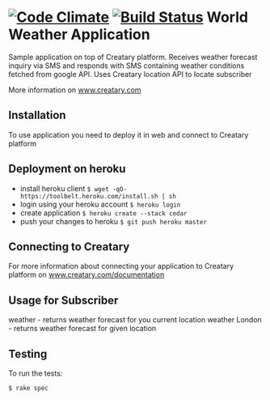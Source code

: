 [![Code Climate](https://codeclimate.com/badge.png)](https://codeclimate.com/github/michal-lipski/world-weather-app)
[![Build Status](https://secure.travis-ci.org/michal-lipski/world-weather-app.png)](http://travis-ci.org/michal-lipski/world-weather-app)
World Weather Application
=============

Sample application on top of Creatary platform.
Receives weather forecast inquiry via SMS and responds with SMS containing weather conditions fetched from google API.
Uses Creatary location API to locate subscriber

More information on www.creatary.com

Installation
-----------

To use application you need to deploy it in web and connect to Creatary platform

## Deployment on heroku

  * install heroku client
  ```$ wget -qO- https://toolbelt.heroku.com/install.sh | sh```
  * login using your heroku account
  ```$ heroku login```
  * create application
  ```$ heroku create --stack cedar```
  * push your changes to heroku
  ```$ git push heroku master```

## Connecting to Creatary

  For more information about connecting your application to Creatary platform on www.creatary.com/documentation

Usage for Subscriber
-----------

  weather          -   returns weather forecast for you current location
  weather London   -   returns weather forecast for given location

Testing
-------

To run the tests:

    $ rake spec




